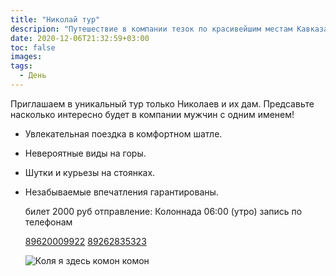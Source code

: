 ```yaml
---
title: "Николай тур"
descripion: "Путешествие в компании тезок по красивейшим местам Кавказа"
date: 2020-12-06T21:32:59+03:00
toc: false
images:
tags:
  - День
---
```


Приглашаем в уникальный тур только Николаев и их дам.
Предсавьте насколько интересно будет в компании мужчин с одним именем!

- Увлекательная поездка в комфортном шатле.
- Невероятные виды на горы.
- Шутки и курьезы на стоянках.
- Незабываемые впечатления гарантированы.

  билет 2000 руб
  отправление: Колоннада 06:00 (утро)
  запись по телефонам

  [89620009922](tel:+79620009922)
  [89262835323](tel:+79262835323)

  ![Коля я здесь комон комон](/img/nikolay.jpg)
